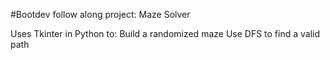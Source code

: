 #Bootdev follow along project: Maze Solver

Uses Tkinter in Python to:
Build a randomized maze
Use DFS to find a valid path
